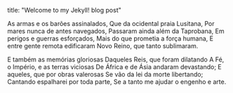 title:  "Welcome to my Jekyll! blog post"

As armas e os barões assinalados, Que da ocidental praia Lusitana, Por mares nunca de antes navegados, Passaram ainda além da Taprobana, Em perigos e guerras esforçados, Mais do que prometia a força humana, E entre gente remota edificaram Novo Reino, que tanto sublimaram.

E também as memórias gloriosas Daqueles Reis, que foram dilatando A Fé, o Império, e as terras viciosas De África e de Ásia andaram devastando; E aqueles, que por obras valerosas Se vão da lei da morte libertando; Cantando espalharei por toda parte, Se a tanto me ajudar o engenho e arte.
